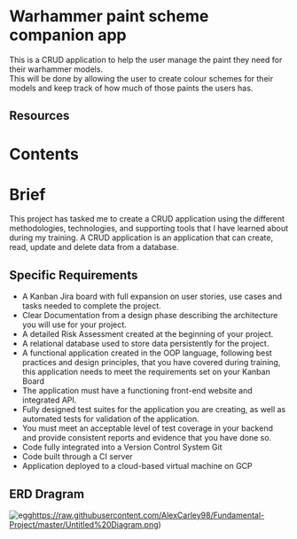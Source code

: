 # Warhammer paint scheme companion app
This is a CRUD application to help the user manage the paint they need for their warhammer models.  
This will be done by allowing the user to create colour schemes for their models and keep track of how much of those paints the users has.  
## Resources
# Contents
# Brief
This project has tasked me to create a CRUD application using the different methodologies, technologies, and supporting tools that I have learned about during my training. A CRUD application is an application that can create, read, update and delete data from a database.
## Specific Requirements
* A Kanban Jira board with full expansion on user stories, use cases and tasks needed to complete the project.
* Clear Documentation from a design phase describing the architecture you will use for your project.
* A detailed Risk Assessment created at the beginning of your project.
* A relational database used to store data persistently for the project.
* A functional application created in the OOP language, following best practices and design principles, that you have covered during training, this application needs to meet the requirements set on your Kanban Board
* The application must have a functioning front-end website and integrated API.
* Fully designed test suites for the application you are creating, as well as automated tests for validation of the application.
* You must meet an acceptable level of test coverage in your backend and provide consistent reports and evidence that you have done so.
* Code fully integrated into a Version Control System Git
* Code built through a CI server
* Application deployed to a cloud-based virtual machine on GCP

## ERD Dragram
![egg](https://qa-courseware-images.s3.eu-west-2.amazonaws.com/markdown/links_images/000.jpeg)https://raw.githubusercontent.com/AlexCarley98/Fundamental-Project/master/Untitled%20Diagram.png)
